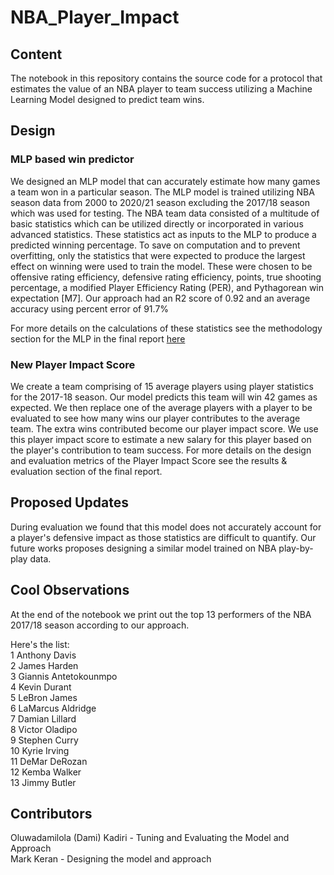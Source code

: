 # NBA_Player_Impact
## Content
The notebook in this repository contains the source code for a protocol that estimates the value of an NBA player to team success utilizing a Machine Learning Model designed to predict team wins.

## Design
### MLP based win predictor
We designed an MLP model that can accurately estimate how many games a team won in a particular season. The MLP model is trained utilizing NBA season data from 2000 to 2020/21 season excluding the 2017/18 season which was used for testing. The NBA team data consisted of a multitude of basic statistics which can be utilized directly or incorporated in various advanced statistics. These statistics act as inputs to the MLP to produce a predicted winning percentage. To save on computation and to prevent overfitting, only the statistics that were expected to produce the largest effect on winning were used to train the model. These were chosen to be offensive rating efficiency, defensive rating efficiency, points, true shooting percentage, a modified Player Efficiency Rating (PER), and Pythagorean win expectation [M7]. Our approach had an R2 score of 0.92 and an average accuracy using percent error of 91.7% 

For more details on the calculations of these statistics see the methodology section for the MLP in the final report [here](https://drive.google.com/file/d/16zH5h6bKNjRPzWOPVHJMTCran3_z5iSx/view?usp=share_link)

### New Player Impact Score
We create a team comprising of 15 average players using player statistics for the 2017-18 season. Our model predicts this team will win 42 games as expected. We then replace one of the average players with a player to be evaluated to see how many wins our player contributes to the average team. The extra wins contributed become our player impact score. We use this player impact score to estimate a new salary for this player based on the player's contribution to team success. For more details on the design and evaluation metrics of the Player Impact Score see the results & evaluation section of the final report.


## Proposed Updates
During evaluation we found that this model does not accurately account for a player's defensive impact as those statistics are difficult to quantify. Our future works proposes designing a similar model trained on NBA play-by-play data.

## Cool Observations
At the end of the notebook we print out the top 13 performers of the NBA 2017/18 season according to our approach. 

Here's the list:<br>
1 Anthony Davis<br>
2 James Harden<br>
3 Giannis Antetokounmpo<br>
4 Kevin Durant<br>
5 LeBron James<br>
6 LaMarcus Aldridge<br>
7 Damian Lillard<br>
8 Victor Oladipo<br>
9 Stephen Curry<br>
10 Kyrie Irving<br>
11 DeMar DeRozan<br>
12 Kemba Walker<br>
13 Jimmy Butler<br>


## Contributors
Oluwadamilola (Dami) Kadiri - Tuning and Evaluating the Model and Approach<br>
Mark Keran - Designing the model and approach
